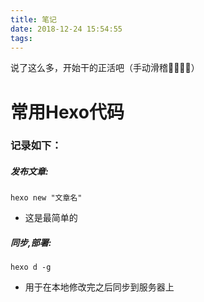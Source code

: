 ```yaml
---
title: 笔记
date: 2018-12-24 15:54:55
tags:
---
```

说了这么多，开始干的正活吧（手动滑稽🤪🤪🤪🤪）
# 常用Hexo代码
### 记录如下：
##### 发布文章:
```hexo
hexo new "文章名"
```
- 这是最简单的
##### 同步,部署:
```hexo
hexo d -g
```
- 用于在本地修改完之后同步到服务器上